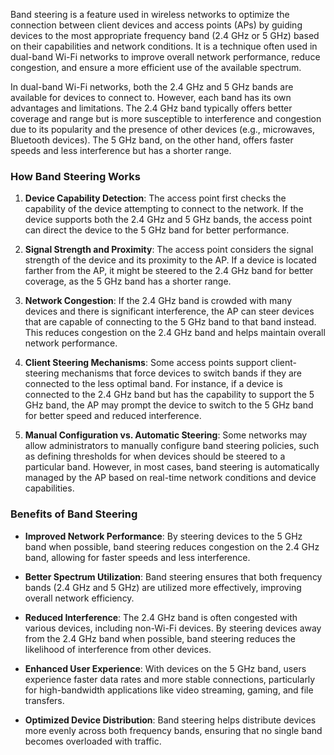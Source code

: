Band steering is a feature used in wireless networks to optimize the connection between client devices and access points (APs) by guiding devices to the most appropriate frequency band (2.4 GHz or 5 GHz) based on their capabilities and network conditions. It is a technique often used in dual-band Wi-Fi networks to improve overall network performance, reduce congestion, and ensure a more efficient use of the available spectrum.

In dual-band Wi-Fi networks, both the 2.4 GHz and 5 GHz bands are available for devices to connect to. However, each band has its own advantages and limitations. The 2.4 GHz band typically offers better coverage and range but is more susceptible to interference and congestion due to its popularity and the presence of other devices (e.g., microwaves, Bluetooth devices). The 5 GHz band, on the other hand, offers faster speeds and less interference but has a shorter range.

### How Band Steering Works

1. **Device Capability Detection**: The access point first checks the capability of the device attempting to connect to the network. If the device supports both the 2.4 GHz and 5 GHz bands, the access point can direct the device to the 5 GHz band for better performance.

2. **Signal Strength and Proximity**: The access point considers the signal strength of the device and its proximity to the AP. If a device is located farther from the AP, it might be steered to the 2.4 GHz band for better coverage, as the 5 GHz band has a shorter range.

3. **Network Congestion**: If the 2.4 GHz band is crowded with many devices and there is significant interference, the AP can steer devices that are capable of connecting to the 5 GHz band to that band instead. This reduces congestion on the 2.4 GHz band and helps maintain overall network performance.

4. **Client Steering Mechanisms**: Some access points support client-steering mechanisms that force devices to switch bands if they are connected to the less optimal band. For instance, if a device is connected to the 2.4 GHz band but has the capability to support the 5 GHz band, the AP may prompt the device to switch to the 5 GHz band for better speed and reduced interference.

5. **Manual Configuration vs. Automatic Steering**: Some networks may allow administrators to manually configure band steering policies, such as defining thresholds for when devices should be steered to a particular band. However, in most cases, band steering is automatically managed by the AP based on real-time network conditions and device capabilities.

### Benefits of Band Steering

- **Improved Network Performance**: By steering devices to the 5 GHz band when possible, band steering reduces congestion on the 2.4 GHz band, allowing for faster speeds and less interference.

- **Better Spectrum Utilization**: Band steering ensures that both frequency bands (2.4 GHz and 5 GHz) are utilized more effectively, improving overall network efficiency.

- **Reduced Interference**: The 2.4 GHz band is often congested with various devices, including non-Wi-Fi devices. By steering devices away from the 2.4 GHz band when possible, band steering reduces the likelihood of interference from other devices.

- **Enhanced User Experience**: With devices on the 5 GHz band, users experience faster data rates and more stable connections, particularly for high-bandwidth applications like video streaming, gaming, and file transfers.

- **Optimized Device Distribution**: Band steering helps distribute devices more evenly across both frequency bands, ensuring that no single band becomes overloaded with traffic.